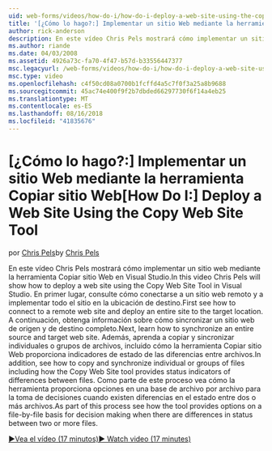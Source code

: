 ```yaml
---
uid: web-forms/videos/how-do-i/how-do-i-deploy-a-web-site-using-the-copy-web-site-tool
title: '[¿Cómo lo hago?:] Implementar un sitio Web mediante la herramienta Copiar sitio Web | Microsoft Docs'
author: rick-anderson
description: En este vídeo Chris Pels mostrará cómo implementar un sitio web mediante la herramienta Copiar sitio Web en Visual Studio. Consulte en primer lugar cómo conectarse a un sitio web remoto y...
ms.author: riande
ms.date: 04/03/2008
ms.assetid: 4926a73c-fa70-4f47-b57d-b33556447377
msc.legacyurl: /web-forms/videos/how-do-i/how-do-i-deploy-a-web-site-using-the-copy-web-site-tool
msc.type: video
ms.openlocfilehash: c4f50cd08a0700b1fcffd4a5c7f0f3a25a8b9688
ms.sourcegitcommit: 45ac74e400f9f2b7dbded66297730f6f14a4eb25
ms.translationtype: MT
ms.contentlocale: es-ES
ms.lasthandoff: 08/16/2018
ms.locfileid: "41835676"
---
```

<a name="how-do-i-deploy-a-web-site-using-the-copy-web-site-tool"></a><span data-ttu-id="14a05-104">[¿Cómo lo hago?:] Implementar un sitio Web mediante la herramienta Copiar sitio Web</span><span class="sxs-lookup"><span data-stu-id="14a05-104">[How Do I:] Deploy a Web Site Using the Copy Web Site Tool</span></span>
====================
<span data-ttu-id="14a05-105">por [Chris Pels](https://twitter.com/chrispels)</span><span class="sxs-lookup"><span data-stu-id="14a05-105">by [Chris Pels](https://twitter.com/chrispels)</span></span>

<span data-ttu-id="14a05-106">En este vídeo Chris Pels mostrará cómo implementar un sitio web mediante la herramienta Copiar sitio Web en Visual Studio.</span><span class="sxs-lookup"><span data-stu-id="14a05-106">In this video Chris Pels will show how to deploy a web site using the Copy Web Site Tool in Visual Studio.</span></span> <span data-ttu-id="14a05-107">En primer lugar, consulte cómo conectarse a un sitio web remoto y a implementar todo el sitio en la ubicación de destino.</span><span class="sxs-lookup"><span data-stu-id="14a05-107">First see how to connect to a remote web site and deploy an entire site to the target location.</span></span> <span data-ttu-id="14a05-108">A continuación, obtenga información sobre cómo sincronizar un sitio web de origen y de destino completo.</span><span class="sxs-lookup"><span data-stu-id="14a05-108">Next, learn how to synchronize an entire source and target web site.</span></span> <span data-ttu-id="14a05-109">Además, aprenda a copiar y sincronizar individuales o grupos de archivos, incluido cómo la herramienta Copiar sitio Web proporciona indicadores de estado de las diferencias entre archivos.</span><span class="sxs-lookup"><span data-stu-id="14a05-109">In addition, see how to copy and synchronize individual or groups of files including how the Copy Web Site tool provides status indicators of differences between files.</span></span> <span data-ttu-id="14a05-110">Como parte de este proceso vea cómo la herramienta proporciona opciones en una base de archivo por archivo para la toma de decisiones cuando existen diferencias en el estado entre dos o más archivos.</span><span class="sxs-lookup"><span data-stu-id="14a05-110">As part of this process see how the tool provides options on a file-by-file basis for decision making when there are differences in status between two or more files.</span></span>

[<span data-ttu-id="14a05-111">&#9654;Vea el vídeo (17 minutos)</span><span class="sxs-lookup"><span data-stu-id="14a05-111">&#9654; Watch video (17 minutes)</span></span>](https://channel9.msdn.com/Blogs/ASP-NET-Site-Videos/how-do-i-deploy-a-web-site-using-the-copy-web-site-tool)
